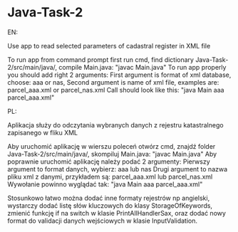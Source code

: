 # Java-Task-2
EN:

Use app to read selected parameters of cadastral register in XML file

To run app from command prompt first run cmd,
find dictionary Java-Task-2/src/main/java/,
compile Main.java:
"javac Main.java"
To run app properly you should add right 2 arguments:
First argument is format of xml database, choose: aaa or nas,
Second argument is name of xml file, examples are: parcel_aaa.xml or parcel_nas.xml
Call should look like this:
"java Main aaa parcel_aaa.xml"


PL:

Aplikacja służy do odczytania wybranych danych z rejestru katastralnego zapisanego w fliku XML

Aby uruchomić aplikację w wierszu poleceń otwórz cmd,
znajdź folder Java-Task-2/src/main/java/,
skompiluj Main.java:
"javac Main.java"
Aby poprawnie uruchomić aplikację należy podać 2 argumenty:
Pierwszy argument to format danych, wybierz: aaa lub nas
Drugi argument to nazwa pliku xml z danymi, przykładem są: parcel_aaa.xml lub parcel_nas.xml
Wywołanie powinno wyglądać tak:
"java Main aaa parcel_aaa.xml"

Stosunkowo łatwo można dodać inne formaty rejestrów np angielski,
wystarczy dodać listę słów kluczowych do klasy StorageOfKeywords, 
zmienić funkcję if na switch w klasie PrintAllHandlerSax,
oraz dodać nowy format do validacji danych wejściowych w klasie InputValidation.
